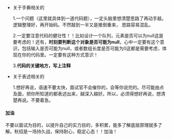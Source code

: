 - 关于手撕相关的

  1.一个问题（这里就具体到一道代码题），一定头脑里想清楚思路了再动手敲。逻辑整理好，再开始码。不然敲到一半又是推倒重来， 思路容易混乱。

  2.一定要注意代码的健壮性！！比如设计一个队列，元素是否可以为null这是要考虑的！还有，**时刻要判断这个对象是否可能为null**，心中一定要有这个意识，包括输入是否可能为null，或者数组长度是否可能为0这都是需要考虑，体现在你的代码里。一定要有这种方式意识！

  3.**代码的关键地方，写上注释**





- 关于表述相关的

  1.想好再说，语速不要太快，面试官不会催你的，会等你说完的。尽可能由点及面，把你所知道的都表述出来，越深入越好。所以，必须得想好再说，想清楚再说。不要着急。





#### 加油

不要以面试为目的，以提升自己的实力目的，多积累，能多了解底层原理就多了解。秋招是一场持久战，保持耐心，稳定心态！！加油！